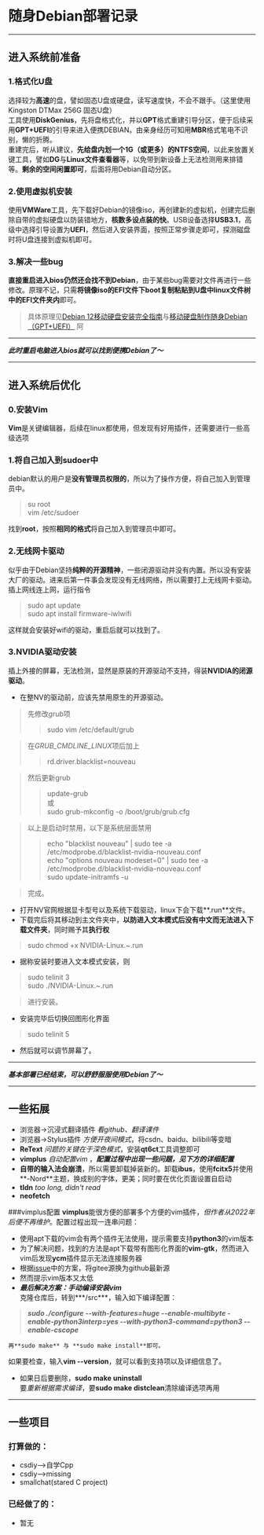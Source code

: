# 随身Debian部署记录
***
## 进入系统前准备
### 1.格式化U盘
选择较为**高速**的盘，譬如固态U盘或硬盘，读写速度快，不会不跟手。（这里使用Kingston DTMax 256G 固态U盘）  
工具使用**DiskGenius**，先将盘格式化，并以**GPT**格式重建引导分区，便于后续采用**GPT+UEFI**的引导来进入便携DEBIAN。由亲身经历可知用**MBR**格式笔电不识别，懒的折腾。  
重建完后，听从建议，**先给盘内划一个1G（或更多）的NTFS空间**，以此来放置关键工具，譬如**DG**与**Linux文件查看器**等，以免带到新设备上无法检测用来排错等。**剩余的空间闲置即可**，后面将用Debian自动分区。  
### 2.使用虚拟机安装
使用**VMWare**工具，先下载好Debian的镜像iso，再创建新的虚拟机，创建完后删除自带的虚拟硬盘以防装错地方，**核数多设点装的快**。USB设备选择**USB3.1**，高级中选择引导设置为**UEFI**，然后进入安装界面，按照正常步骤走即可，探测磁盘时将U盘连接到虚拟机即可。  
### 3.解决一些bug
**直接重启进入bios仍然还会找不到Debian**，由于某些bug需要对文件再进行一些修改。原理不记，只需**将镜像iso的EFI文件下boot复制粘贴到U盘中linux文件树中的EFI文件夹内**即可。  
>具体原理见[Debian 12移动硬盘安装完全指南](https://blog.csdn.net/Asgard_Hu/article/details/131221474)与[移动硬盘制作随身Debian（GPT+UEFI）](https://blog.csdn.net/Asgard_Hu/article/details/131700377)
  阿
***
***此时重启电脑进入bios就可以找到便携Debian了～***
***
## 进入系统后优化
### 0.安装Vim
**Vim**是关键编辑器，后续在linux都使用，但发现有好用插件，还需要进行一些高级选项  
### 1.将自己加入到sudoer中
debian默认的用户是**没有管理员权限的**，所以为了操作方便，将自己加入到管理员中。  

>su root  
>vim /etc/sudoer  

找到**root**，按照**相同的格式**将自己加入到管理员中即可。
### 2.无线网卡驱动
似乎由于Debian坚持**纯粹的开源精神**，一些闭源驱动并没有内置。所以没有安装大厂的驱动。进来后第一件事会发现没有无线网络，所以需要打上无线网卡驱动。  
插上网线连上网，运行指令  
>sudo apt update  
>sudo apt install firmware-iwlwifi  

这样就会安装好wifi的驱动，重启后就可以找到了。
### 3.NVIDIA驱动安装
插上外接的屏幕，无法检测，显然是原装的开源驱动不支持，得装**NVIDIA的闭源驱动**。  

+ 在整NV的驱动前，应该先禁用原生的开源驱动。
  
> 先修改*grub*项
>> sudo vim /etc/default/grub  

> 在*GRUB_CMDLINE_LINUX*项后加上  
>> rd.driver.blacklist=nouveau  

> 然后更新grub  
>> update-grub  
>> 或  
>> sudo grub-mkconfig -o /boot/grub/grub.cfg  

> 以上是启动时禁用，以下是系统层面禁用
>> echo "blacklist nouveau" | sudo tee -a /etc/modprobe.d/blacklist-nvidia-nouveau.conf  
>> echo "options nouveau modeset=0" | sudo tee -a /etc/modprobe.d/blacklist-nvidia-nouveau.conf  
>> sudo update-initramfs -u  

> 完成。

+ 打开NV官网根据显卡型号以及系统下载驱动，linux下会下载**.run**文件。  
+ 下载完后将其移动到主文件夹中，**以防进入文本模式后没有中文而无法进入下载文件夹**，同时赐予其**执行权**
> sudo chmod +x NVIDIA-Linux.~.run  

+ 据称安装时要进入文本模式安装，则
> sudo telinit 3  
> sudo ./NVIDIA-Linux.~.run  

> 进行安装。

+ 安装完毕后切换回图形化界面
> sudo telinit 5  
+ 然后就可以调节屏幕了。

***
***基本部署已经结束，可以舒舒服服使用Debian了～***
***

## 一些拓展
+ 浏览器->沉浸式翻译插件 *看github、翻译课件*
+ 浏览器->Stylus插件 *方便开夜间模式*，将csdn、baidu、bilibili等变暗  
+ **ReText**  *问题的关键在于深色模式*，安装**qt6ct**工具调整即可
+ **vimplus** *自动配置vim* ，***配置过程中出现一些问题，见下方的详细配置***  
+ **自带的输入法会崩溃**，所以需要卸载掉装新的。卸载**ibus**，使用**fcitx5**并使用**-Nord**主题，换成别的字体，更美；同时要在优化页面设置自启动  
+ **tldn** *too long, didn't read*  
+ **neofetch**  


###vimplus配置
**vimplus**能很方便的部署多个方便的vim插件，*但作者从2022年后便不再维护*。配置过程出现一连串问题：  

+ 使用apt下载的vim会有两个插件无法使用，提示需要支持**python3**的vim版本  
+ 为了解决问题，找到的方法是apt下载带有图形化界面的**vim-gtk**，然而进入vim后发现**ycm**插件显示无法连接服务器  
+ 根据[issue](https://github.com/chxuan/vimplus/issues/407)中的方案，将gitee源换为github最新源  
+ 然而提示vim版本又太低  
+ ***最后解决方案：手动编译安装vim***  
克隆仓库后，转到***/src***，输入如下编译配置：  
> ***sudo ./configure --with-features=huge --enable-multibyte -enable-python3interp=yes --with-python3-command=python3 --enable-cscope***  

    再**sudo make** 与 **sudo make install**即可。  
如果要检查，输入**vim --version**，就可以看到支持项以及详细信息了。  

+ 如果日后要删除，**sudo make uninstall**  
要*重新根据需求编译*，要**sudo make distclean**清除编译选项再用  

***

## 一些项目
### 打算做的：
+ csdiy-->自学Cpp  
+ csdiy-->missing  
+ smallchat(stared C project)  

### 已经做了的：  
+ 暂无